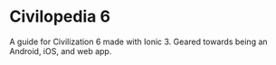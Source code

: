 # Civilopedia 6

A guide for Civilization 6 made with Ionic 3. Geared towards being an Android,
iOS, and web app. 
